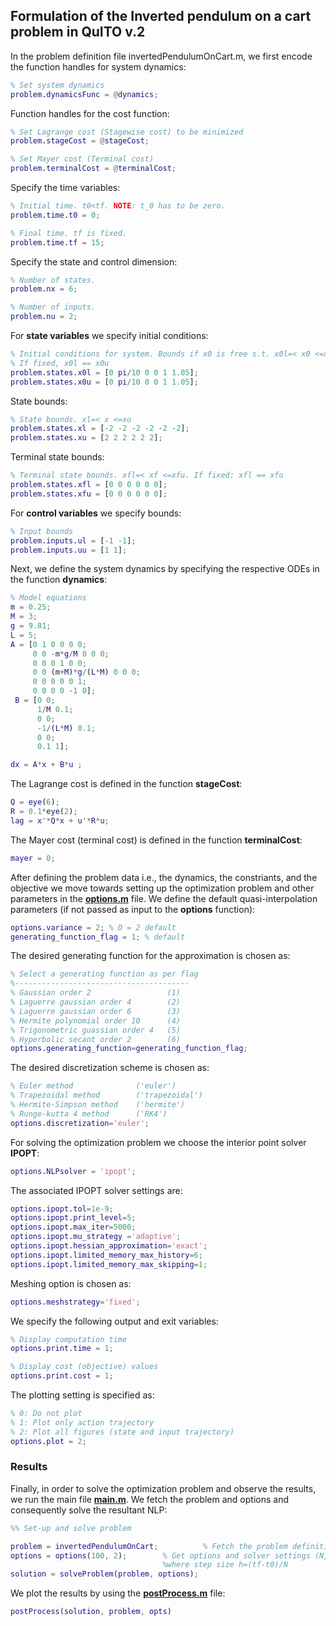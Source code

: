 ## Formulation of the Inverted pendulum on a cart problem in QuITO v.2
In the problem definition file invertedPendulumOnCart.m, we first encode the function handles for system dynamics:
```matlab
% Set system dynamics
problem.dynamicsFunc = @dynamics;
```
Function handles for the cost function:  
```matlab
% Set Lagrange cost (Stagewise cost) to be minimized
problem.stageCost = @stageCost;

% Set Mayer cost (Terminal cost)
problem.terminalCost = @terminalCost;
```
Specify the time variables:
```matlab
% Initial time. t0<tf. NOTE: t_0 has to be zero.
problem.time.t0 = 0; 

% Final time. tf is fixed.
problem.time.tf = 15;
```
Specify the state and control dimension:
```matlab
% Number of states.
problem.nx = 6;

% Number of inputs.
problem.nu = 2;
```
For **state variables** we specify initial conditions: 
```matlab
% Initial conditions for system. Bounds if x0 is free s.t. x0l=< x0 <=x0u
% If fixed, x0l == x0u
problem.states.x0l = [0 pi/10 0 0 1 1.05]; 
problem.states.x0u = [0 pi/10 0 0 1 1.05]; 
```
State bounds:
```matlab
% State bounds. xl=< x <=xu
problem.states.xl = [-2 -2 -2 -2 -2 -2];
problem.states.xu = [2 2 2 2 2 2];
```
Terminal state bounds:
```matlab
% Terminal state bounds. xfl=< xf <=xfu. If fixed: xfl == xfu
problem.states.xfl = [0 0 0 0 0 0]; 
problem.states.xfu = [0 0 0 0 0 0];
```
For **control variables** we specify bounds:
```matlab
% Input bounds
problem.inputs.ul = [-1 -1];
problem.inputs.uu = [1 1];
```
Next, we define the system dynamics by specifying the respective ODEs in the function **dynamics**: 
```matlab
% Model equations
m = 0.25;
M = 3;
g = 9.81;
L = 5;
A = [0 1 0 0 0 0;
     0 0 -m*g/M 0 0 0;
     0 0 0 1 0 0;
     0 0 (m+M)*g/(L*M) 0 0 0;
     0 0 0 0 0 1;
     0 0 0 0 -1 0];
 B = [0 0;
      1/M 0.1;
      0 0;
      -1/(L*M) 0.1;
      0 0;
      0.1 1];

dx = A*x + B*u ;
```
The Lagrange cost is defined in the function **stageCost**:
```matlab
Q = eye(6);
R = 0.1*eye(2);
lag = x'*Q*x + u'*R*u;
```
The Mayer cost (terminal cost) is defined in the function **terminalCost**:
```matlab
mayer = 0;
```
After defining the problem data i.e., the dynamics, the constriants, and the objective we move towards setting up the optimization problem and other parameters in the  [**options.m**](./options.m) file. 
We define the default quasi-interpolation parameters (if not passed as input to the **options** function):
```matlab
options.variance = 2; % D = 2 default
generating_function_flag = 1; % default
```
The desired generating function for the approximation is chosen as: 
```matlab
% Select a generating function as per flag
%---------------------------------------
% Gaussian order 2                 (1)
% Laguerre gaussian order 4        (2) 
% Laguerre gaussian order 6        (3) 
% Hermite polynomial order 10      (4)
% Trigonometric guassian order 4   (5)
% Hyperbolic secant order 2        (6) 
options.generating_function=generating_function_flag;
```
The desired discretization scheme is chosen as: 
```matlab
% Euler method              ('euler')
% Trapezoidal method        ('trapezoidal') 
% Hermite-Simpson method    ('hermite') 
% Runge-kutta 4 method      ('RK4')
options.discretization='euler';
```
For solving the optimization problem we choose the interior point solver **IPOPT**:
```matlab
options.NLPsolver = 'ipopt';
```
The associated IPOPT solver settings are:
```matlab
options.ipopt.tol=1e-9;
options.ipopt.print_level=5;
options.ipopt.max_iter=5000;
options.ipopt.mu_strategy ='adaptive';
options.ipopt.hessian_approximation='exact';
options.ipopt.limited_memory_max_history=6;
options.ipopt.limited_memory_max_skipping=1;
```
Meshing option is chosen as:
```matlab
options.meshstrategy='fixed';
```
We specify the following output and exit variables:
```matlab
% Display computation time
options.print.time = 1;

% Display cost (objective) values
options.print.cost = 1;
```
The plotting setting is specified as:
```matlab
% 0: Do not plot
% 1: Plot only action trajectory
% 2: Plot all figures (state and input trajectory)
options.plot = 2;
```
### Results
Finally, in order to solve the optimization problem and observe the results, we run the main file [**main.m**](./main.m).
We fetch the problem and options and consequently solve the resultant NLP:
```matlab
%% Set-up and solve problem

problem = invertedPendulumOnCart;          % Fetch the problem definition
options = options(100, 2);        % Get options and solver settings (N,D),
                                  %where step size h=(tf-t0)/N
solution = solveProblem(problem, options);
```
We plot the results by using the [**postProcess.m**](./postProcess.m) file:
```matlab
postProcess(solution, problem, opts)
```
